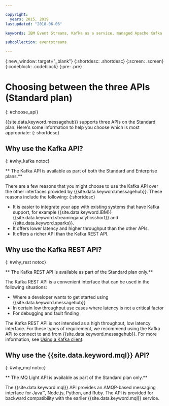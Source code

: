 ```yaml
---

copyright:
  years: 2015, 2019
lastupdated: "2018-06-06"

keywords: IBM Event Streams, Kafka as a service, managed Apache Kafka

subcollection: eventstreams

---
```


{:new_window: target="_blank"}
{:shortdesc: .shortdesc}
{:screen: .screen}
{:codeblock: .codeblock}
{:pre: .pre}

# Choosing between the three APIs (Standard plan)
{: #choose_api}

{{site.data.keyword.messagehub}} supports three APIs on the Standard plan. Here's some information to help you choose which is most appropriate:
{: shortdesc}

## Why use the Kafka API?
{: #why_kafka notoc}

** The Kafka API is available as part of both the Standard and Enterprise plans.**
<br/>

There are a few reasons that you might choose to use the Kafka API over the other interfaces provided by {{site.data.keyword.messagehub}}. These reasons include the following:
{:shortdesc}


* It is easier to integrate your app with existing systems that have Kafka support, for example {{site.data.keyword.IBM}} {{site.data.keyword.streaminganalyticsshort}} and {{site.data.keyword.sparks}}.
* It offers lower latency and higher throughput than the other APIs.
* It offers a richer API than the Kafka REST API.

## Why use the Kafka REST API?
{: #why_rest notoc}

** The Kafka REST API is available as part of the Standard plan only.**
<br/>

The Kafka REST API is a convenient interface that can be used in the following situations:  

* Where a developer wants to get started using {{site.data.keyword.messagehub}}
* In certain low throughput use cases where latency is not a critical factor
* For debugging and fault finding

The Kafka REST API is not intended as a high throughput, low latency interface. ​For these types of requirement, we recommend using the Kafka API to connect to and from {{site.data.keyword.messagehub}}. For more information, see [Using a Kafka client](/docs/services/EventStreams?topic=eventstreams-kafka_using#kafka_using).

## Why use the {{site.data.keyword.mql}} API?
{: #why_mql notoc}

** The MQ Light API is available as part of the Standard plan only.**
<br/>

The {{site.data.keyword.mql}} API provides an AMQP-based messaging interface for Java™, Node.js, Python, and Ruby. The API is provided for backward compatibility with the earlier {{site.data.keyword.mql}} service.











